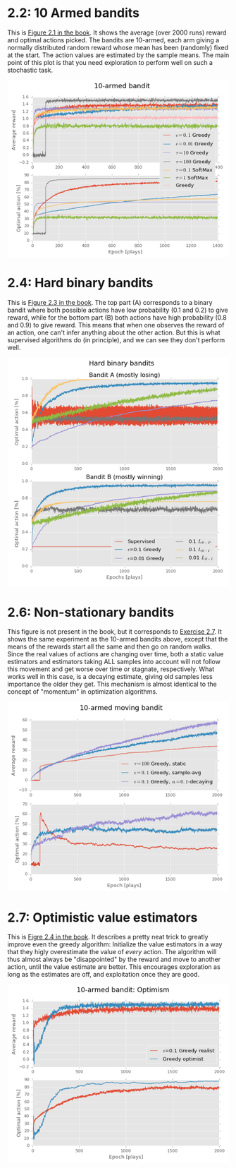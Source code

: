 2.2: 10 Armed bandits
=====================

This is [Figure 2.1 in the book](https://webdocs.cs.ualberta.ca/~sutton/book/ebook/node16.html).
It shows the average (over 2000 runs) reward and optimal actions picked.
The bandits are 10-armed, each arm giving a normally distributed random reward whose mean has been (randomly) fixed at the start.
The action values are estimated by the sample means.
The main point of this plot is that you need exploration to perform well on such a stochastic task.

<p align=middle><img src=plots/2.2.png/></p>

2.4: Hard binary bandits
========================

This is [Figure 2.3 in the book](https://webdocs.cs.ualberta.ca/~sutton/book/ebook/node18.html).
The top part (A) corresponds to a binary bandit where both possible actions have low probability (0.1 and 0.2) to give reward,
while for the bottom part (B) both actions have high probability (0.8 and 0.9) to give reward.
This means that when one observes the reward of an action, one can't infer anything about the other action.
But this is what supervised algorithms do (in principle), and we can see they don't perform well.

<p align=middle><img src=plots/2.4.png/></p>

2.6: Non-stationary bandits
===========================

This figure is not present in the book, but it corresponds to [Exercise 2.7](https://webdocs.cs.ualberta.ca/~sutton/book/ebook/node20.html).
It shows the same experiment as the 10-armed bandits above, except that the means of the rewards start all the same and then go on random walks.
Since the real values of actions are changing over time, both a static value estimators and estimators taking ALL samples into account will not follow this movement and get worse over time or stagnate, respectively.
What works well in this case, is a decaying estimate, giving old samples less importance the older they get.
This mechanism is almost identical to the concept of "momentum" in optimization algorithms.

<p align=middle><img src=plots/2.6.png/></p>

2.7: Optimistic value estimators
================================

This is [Figre 2.4 in the book](https://webdocs.cs.ualberta.ca/~sutton/book/ebook/node21.html).
It describes a pretty neat trick to greatly improve even the greedy algorithm:
Initialize the value estimators in a way that they higly overestimate the value of *every* action.
The algorithm will thus almost always be "disappointed" by the reward and move to another action, until the value estimate are better.
This encourages exploration as long as the estimates are off, and exploitation once they are good.

<p align=middle><img src=plots/2.7.png/></p>

